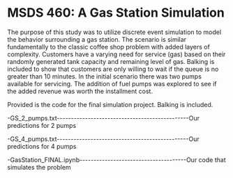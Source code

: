 # MSDS 460: A Gas Station Simulation

The purpose of this study was to utilize discrete event simulation to model the behavior surrounding a gas station. The scenario is similar fundamentally to the classic coffee shop problem with added layers of complexity. Customers have a varying need for service (gas) based on their randomly generated tank capacity and remaining level of gas. Balking is included to show that customers are only willing to wait if the queue is no greater than 10 minutes. In the initial scenario there was two pumps available for servicing. The addition of fuel pumps was explored to see if the added revenue was worth the installment cost.

Provided is the code for the final simulation project. Balking is included.

-GS_2_pumps.txt-----------------------------------------------Our predictions for 2 pumps

-GS_4_pumps.txt-----------------------------------------------Our predictions for 4 pumps 

-GasStation_FINAL.ipynb--------------------------------------Our code that simulates the problem </n>
